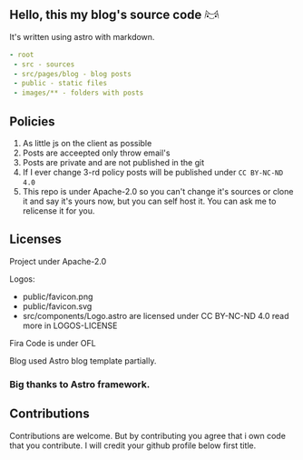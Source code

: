 ## Hello, this my blog's source code <img src="public/favicon.svg" width="25" height="auto" background="#fff">



It's written using astro with markdown.
```yaml
- root
 - src - sources
 - src/pages/blog - blog posts
 - public - static files
 - images/** - folders with posts
```
## Policies
1. As little js on the client as possible
2. Posts are acceepted only throw email's
3. Posts are private and are not published in the git
4. If I ever change 3-rd policy posts will be published under `CC BY-NC-ND 4.0`
5. This repo is under Apache-2.0 so you can't change it's sources or clone it and say it's yours now, but you can self host it. You can ask me to relicense it for you.

## Licenses
Project under Apache-2.0

Logos:
- public/favicon.png
- public/favicon.svg
- src/components/Logo.astro
are licensed under CC BY-NC-ND 4.0 read more in LOGOS-LICENSE

Fira Code is under OFL

Blog used Astro blog template partially.

### **Big thanks to Astro framework.**
## Contributions
Contributions are welcome. But by contributing you agree that i own code that you contribute. I will credit your github profile below first title.
